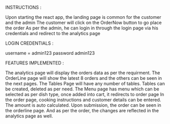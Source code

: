 INSTRUCTIONS :

Upon starting the react app, the landing page is common for the customer and the admin
The customer will click on the OrderNow button to go place the order
As per the admin, he can login in through the login page via his credentials and redirect to the analytics page

LOGIN CREDENTIALS :

username = admin123
password  admin123

FEATURES IMPLEMENTED :

The analytics page will display the orders data as per the requirment.
The OrderLine page will show the latest 8 orders and the others can be seen in the next pages.
The Tables Page will have any number of tables. Tables can be created, deleted as per need.
The Menu page has menu which can be selected as per dish type, once added into cart, it redirects to order page
In the order page, cooking instructions and customer details can be entered. The amount is auto calculated.
Upon submission, the order can be seen in the orderline page. And as per the order, the changes are reflected in the analytics page as well.